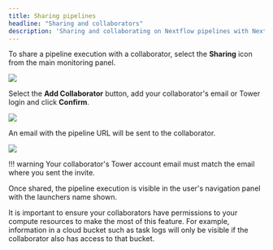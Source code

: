 ```yaml
---
title: Sharing pipelines
headline: "Sharing and collaborators"
description: 'Sharing and collaborating on Nextflow pipelines with Nextflow Tower.'
---
```


To share a pipeline execution with a collaborator, select the **Sharing** icon from the main monitoring panel.

![](/assets/images/2020/10/monitoring_sharing1.png)


Select the **Add Collaborator** button, add your collaborator's email or Tower login and click **Confirm**.

![](/assets/images/2020/10/monitoring_sharing2.png)


An email with the pipeline URL will be sent to the collaborator.

![](/assets/images/2020/10/monitoring_sharing3.png)


!!! warning 
    Your collaborator's Tower account email must match the email where you sent the invite.

Once shared, the pipeline execution is visible in the user's navigation panel with the launchers name shown.

It is important to ensure your collaborators have permissions to your compute resources to make the most of this feature. For example, information in a cloud bucket such as task logs will only be visible if the collaborator also has access to that bucket.


